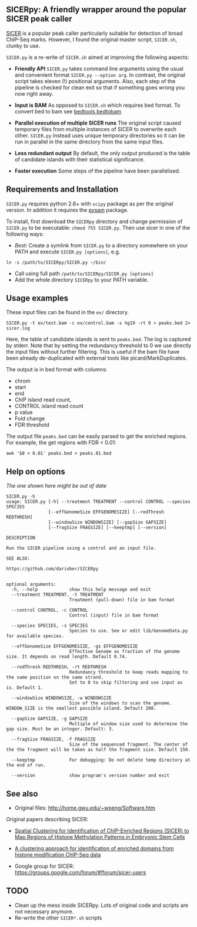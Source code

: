 ## SICERpy: A friendly wrapper around the popular SICER peak caller

[SICER](http://home.gwu.edu/~wpeng/Software.htm) is a popular peak caller particularly suitable for detection of broad ChIP-Seq marks. 
However, I found the original master script, `SICER.sh`, clunky to use. 

`SICER.py` is a re-write of `SICER.sh` aimed at improving the following aspects:

* **Friendly API** `SICER.py` takes command line arguments using the usual and convenient format `SICER.py --option arg`. In contrast, the original script
takes eleven (!) positional arguments. Also, each step of the pipeline is checked for clean exit so that if something goes wrong you now right away.

* **Input is BAM** As opposed to `SICER.sh` which requires bed format. To convert bed to bam see [bedtools bedtobam](http://bedtools.readthedocs.org/en/latest/content/tools/bedtobam.html)

* **Parallel execution of multiple SICER runs** The original script caused temporary files from multiple instances of SICER to overwrite each other. 
`SICER.py` instead uses unique temporary directories so it can be run in parallel in the same directory from the same input files.

* **Less redundant output** By default, the only output produced is the table of candidate islands with their statistical significance.

* **Faster execution** Some steps of the pipeline have been parallelised.

## Requirements and Installation

`SICER.py` requires python 2.6+ with `scipy` package as per the original version. 
In addition it requires the [pysam](http://pysam.readthedocs.org/en/latest/) package.

To install, first download the `SICERpy` directory and change permission of `SICER.py` to be executable: `chmod 755 SICER.py`.
Then use sicer in one of the following ways:

* *Best*: Create a symlink from `SICER.py` to a directory somewhere on your PATH and execute `SICER.py [options]`, e.g. 

```
ln -s /path/to/SICERpy/SICER.py ~/bin/
``` 

* Call using full path `/path/to/SICERpy/SICER.py [options]`
* Add the whole directory `SICERpy` to your PATH variable.

## Usage examples

These input files can be found in the `ex/` directory.

```
SICER.py -t ex/test.bam -c ex/control.bam -s hg19 -rt 0 > peaks.bed 2> sicer.log
```

Here, the table of candidate islands is sent to `peaks.bed`. The log is captured by stderr. 
Note that by setting the redundancy threshold to 0 we use directly the input files without further filtering. 
This is useful if the bam file have been already de-duplicated with external tools like picard/MarkDuplicates.

The output is in bed format with columns:

* chrom
* start
* end
* ChIP island read count,
* CONTROL island read count
* p value
* Fold change
* FDR threshold

The output file `peaks.bed` can be easily parsed to get the enriched regions. For example, the get regions with FDR < 0.01:

```
awk '$8 < 0.01' peaks.bed > peaks.01.bed
```

## Help on options

*The one shown here might be out of date*

```
SICER.py -h
usage: SICER.py [-h] --treatment TREATMENT --control CONTROL --species SPECIES
                [--effGenomeSize EFFGENOMESIZE] [--redThresh REDTHRESH]
                [--windowSize WINDOWSIZE] [--gapSize GAPSIZE]
                [--fragSize FRAGSIZE] [--keeptmp] [--version]

DESCRIPTION

Run the SICER pipeline using a control and an input file.
    
SEE ALSO:

https://github.com/dariober/SICERpy
    

optional arguments:
  -h, --help            show this help message and exit
  --treatment TREATMENT, -t TREATMENT
                        Treatment (pull-down) file in bam format
                                           
  --control CONTROL, -c CONTROL
                        Control (input) file in bam format
                                           
  --species SPECIES, -s SPECIES
                        Species to use. See or edit lib/GenomeData.py for available species. 
                                           
  --effGenomeSize EFFGENOMESIZE, -gs EFFGENOMESIZE
                        Effective Genome as fraction of the genome size. It depends on read length. Default 0.74.
                                           
  --redThresh REDTHRESH, -rt REDTHRESH
                        Redundancy threshold to keep reads mapping to the same position on the same strand. 
                        Set to 0 to skip filtering and use input as is. Default 1. 
                                           
  --windowSize WINDOWSIZE, -w WINDOWSIZE
                        Size of the windows to scan the genome. WINDOW_SIZE is the smallest possible island. Default 200.
                                           
  --gapSize GAPSIZE, -g GAPSIZE
                        Multiple of window size used to determine the gap size. Must be an integer. Default: 3.
                                           
  --fragSize FRAGSIZE, -f FRAGSIZE
                        Size of the sequenced fragment. The center of the the fragment will be taken as half the fragment size. Default 150.
                                           
  --keeptmp             For debugging: Do not delete temp directory at the end of run.
                                           
  --version             show program's version number and exit
```

## See also

* Original files: http://home.gwu.edu/~wpeng/Software.htm

Original papers describing SICER: 

* [Spatial Clustering for Identification of ChIP-Enriched Regions (SICER) to Map Regions of Histone Methylation Patterns in Embryonic Stem Cells](http://www.ncbi.nlm.nih.gov/pmc/articles/PMC4152844/)
* [A clustering approach for identification of enriched domains from histone modification ChIP-Seq data](http://bioinformatics.oxfordjournals.org/content/25/15/1952.full)

* Google group for SICER: https://groups.google.com/forum/#!forum/sicer-users

## TODO

* Clean up the mess inside SICERpy. Lots of original code and scripts are not necessary anymore.
* Re-write the other `SICER*.sh` scripts

